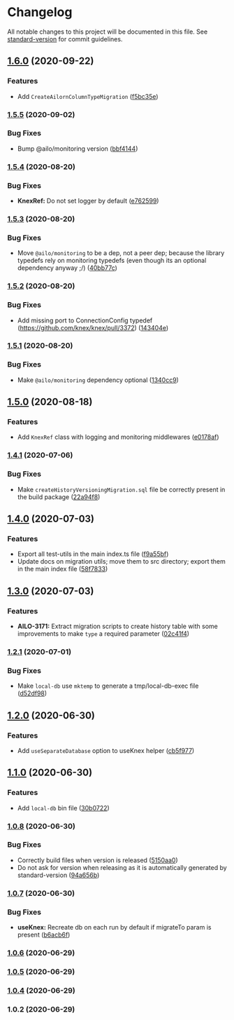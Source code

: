 # Changelog

All notable changes to this project will be documented in this file. See [standard-version](https://github.com/conventional-changelog/standard-version) for commit guidelines.

## [1.6.0](https://github.com/ailohq/knex-utils/compare/v1.5.5...v1.6.0) (2020-09-22)


### Features

* Add `CreateAilornColumnTypeMigration` ([f5bc35e](https://github.com/ailohq/knex-utils/commit/f5bc35ec5eec7ebccfb4df0e3cbe2e8e11294a53))

### [1.5.5](https://github.com/ailohq/knex-utils/compare/v1.5.4...v1.5.5) (2020-09-02)


### Bug Fixes

* Bump @ailo/monitoring version ([bbf4144](https://github.com/ailohq/knex-utils/commit/bbf41440b9210fae55748ff88f811c45d0ca51b6))

### [1.5.4](https://github.com/ailohq/knex-utils/compare/v1.5.3...v1.5.4) (2020-08-20)


### Bug Fixes

* **KnexRef:** Do not set logger by default ([e762599](https://github.com/ailohq/knex-utils/commit/e7625994ef6b877ff49be3c396733f7742114525))

### [1.5.3](https://github.com/ailohq/knex-utils/compare/v1.5.2...v1.5.3) (2020-08-20)


### Bug Fixes

* Move `@ailo/monitoring` to be a dep, not a peer dep; because the library typedefs rely on monitoring typedefs (even though its an optional dependency anyway ;/) ([40bb77c](https://github.com/ailohq/knex-utils/commit/40bb77cbdc76350852e9157246f78f9ca775fc37))

### [1.5.2](https://github.com/ailohq/knex-utils/compare/v1.5.1...v1.5.2) (2020-08-20)


### Bug Fixes

* Add missing port to ConnectionConfig typedef (https://github.com/knex/knex/pull/3372) ([143404e](https://github.com/ailohq/knex-utils/commit/143404e1df387adad99c8c3d043d255c5d8456f1))

### [1.5.1](https://github.com/ailohq/knex-utils/compare/v1.5.0...v1.5.1) (2020-08-20)


### Bug Fixes

* Make `@ailo/monitoring` dependency optional ([1340cc9](https://github.com/ailohq/knex-utils/commit/1340cc9192552440fc264a48e6603ab90f090940))

## [1.5.0](https://github.com/ailohq/knex-utils/compare/v1.4.1...v1.5.0) (2020-08-18)


### Features

* Add `KnexRef` class with logging and monitoring middlewares ([e0178af](https://github.com/ailohq/knex-utils/commit/e0178af89db40922c24d2b3675f11eb5395c8e1a))

### [1.4.1](https://github.com/ailohq/knex-utils/compare/v1.4.0...v1.4.1) (2020-07-06)


### Bug Fixes

* Make `createHistoryVersioningMigration.sql` file be correctly present in the build package ([22a94f8](https://github.com/ailohq/knex-utils/commit/22a94f829877118127c0723d5197347ac5280c73))

## [1.4.0](https://github.com/ailohq/knex-utils/compare/v1.3.0...v1.4.0) (2020-07-03)


### Features

* Export all test-utils in the main index.ts file ([f9a55bf](https://github.com/ailohq/knex-utils/commit/f9a55bf206f83f3504adbf97c228ee5964d5b3f7))
* Update docs on migration utils; move them to src directory; export them in the main index file ([58f7833](https://github.com/ailohq/knex-utils/commit/58f783346a50c7d44e72831bbd0c6a9e8dd135a3))

## [1.3.0](https://github.com/ailohq/ailo-knex-utils/compare/v1.2.1...v1.3.0) (2020-07-03)


### Features

* **AILO-3171:** Extract migration scripts to create history table with some improvements to make `type` a required parameter ([02c41f4](https://github.com/ailohq/ailo-knex-utils/commit/02c41f46656d94a7291f2866c7c25477b81f75e4))

### [1.2.1](https://github.com/ailohq/ailo-knex-utils/compare/v1.2.0...v1.2.1) (2020-07-01)


### Bug Fixes

* Make `local-db` use `mktemp` to generate a tmp/local-db-exec file ([d52df98](https://github.com/ailohq/ailo-knex-utils/commit/d52df981bc4675476582db34388652d075cc069e))

## [1.2.0](https://github.com/ailohq/ailo-knex-utils/compare/v1.1.0...v1.2.0) (2020-06-30)


### Features

* Add `useSeparateDatabase` option to useKnex helper ([cb5f977](https://github.com/ailohq/ailo-knex-utils/commit/cb5f977385001eca8146fa8836c0e25034d8956f))

## [1.1.0](https://github.com/ailohq/ailo-knex-utils/compare/v1.0.8...v1.1.0) (2020-06-30)


### Features

* Add `local-db` bin file ([30b0722](https://github.com/ailohq/ailo-knex-utils/commit/30b0722180c35e723d75bf8985ac5fcf0c75c710))

### [1.0.8](https://github.com/ailohq/ailo-knex-utils/compare/v1.0.7...v1.0.8) (2020-06-30)


### Bug Fixes

* Correctly build files when version is released ([5150aa0](https://github.com/ailohq/ailo-knex-utils/commit/5150aa0518893901b1b6de45b4a73009fd511d2d))
* Do not ask for version when releasing as it is automatically generated by standard-version ([94a656b](https://github.com/ailohq/ailo-knex-utils/commit/94a656bab028ab97c5dec8c64fa1b4442788dbfd))

### [1.0.7](https://github.com/ailohq/ailo-knex-utils/compare/v1.0.6...v1.0.7) (2020-06-30)

### Bug Fixes

- **useKnex:** Recreate db on each run by default if migrateTo param is present ([b6acb6f](https://github.com/ailohq/ailo-knex-utils/commit/b6acb6fab0123476f282ebe647b308cd18e7bc7b))

### [1.0.6](https://github.com/ailohq/ailo-knex-utils/compare/v1.0.5...v1.0.6) (2020-06-29)

### [1.0.5](https://github.com/ailohq/ailo-knex-utils/compare/v1.0.4...v1.0.5) (2020-06-29)

### [1.0.4](https://github.com/ailohq/ailo-knex-utils/compare/v1.0.2...v1.0.4) (2020-06-29)

### 1.0.2 (2020-06-29)
